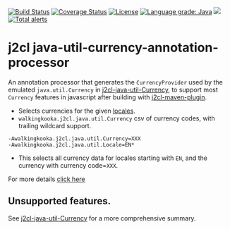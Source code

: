 [![Build Status](https://github.com/mP1/j2cl-java-util-currency-annotation-processor/workflows/build.yaml/badge.svg)](https://github.com/mP1/j2cl-java-util-currency-annotation-processor/actions/workflows/build.yaml/badge.svg)
[![Coverage Status](https://coveralls.io/repos/github/mP1/j2cl-java-util-currency-annotation-processor/badge.svg?branch=master)](https://coveralls.io/github/mP1/j2cl-java-util-currency-annotation-processor?branch=master)
[![License](https://img.shields.io/badge/License-Apache%202.0-blue.svg)](https://opensource.org/licenses/Apache-2.0)
[![Language grade: Java](https://img.shields.io/lgtm/grade/java/g/mP1/j2cl-java-util-currency-annotation-processor.svg?logo=lgtm&logoWidth=18)](https://lgtm.com/projects/g/mP1/j2cl-java-util-currency-annotation-processor/context:java)
![](https://tokei.rs/b1/github/mP1/j2cl-java-util-currency-annotation-processor)
[![Total alerts](https://img.shields.io/lgtm/alerts/g/mP1/j2cl-java-util-currency-annotation-processor.svg?logo=lgtm&logoWidth=18)](https://lgtm.com/projects/g/mP1/j2cl-java-util-currency-annotation-processor/alerts/)



# j2cl java-util-currency-annotation-processor

An annotation processor that generates the `CurrencyProvider` used by the emulated `java.util.Currency` in 
[j2cl-java-util-Currency](https://travis-ci.com/mP1/j2cl-java-util-Currency), to support most `Currency` features in javascript
after building with [j2cl-maven-plugin](https://travis-ci.com/mP1/j2cl-maven-plugin).


- Selects currencies for the given [locales](https://travis-ci.com/mP1/j2cl).
- `walkingkooka.j2cl.java.util.Currency` csv of currency codes, with trailing wildcard support. 

```text
-Awalkingkooka.j2cl.java.util.Currency=XXX
-Awalkingkooka.j2cl.java.util.Locale=EN*
```

- This selects all currency data for locales starting with `EN`, and the currency with currency code=`XXX`.

For more details [click here](https://github.com/mP1/j2cl-locale)



## Unsupported features.

See [j2cl-java-util-Currency](https://travis-ci.com/mP1/j2cl-java-util-Currency) for a more comprehensive summary.




